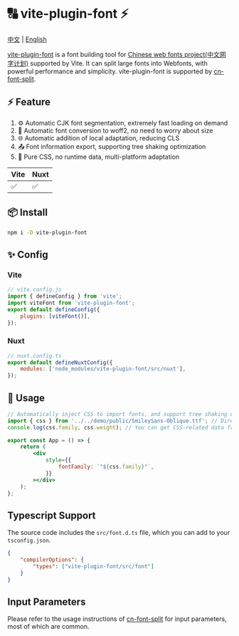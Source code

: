 # 🔠 vite-plugin-font ⚡

[中文](https://github.com/KonghaYao/cn-font-split/blob/ts/packages/vite/README_zh.md) | [English](https://github.com/KonghaYao/cn-font-split/blob/ts/packages/vite/README.md)

[vite-plugin-font](https://www.npmjs.com/package/vite-plugin-font) is a font building tool for [Chinese web fonts project(中文网字计划)](https://chinese-font.netlify.app) supported by Vite. It can split large fonts into Webfonts, with powerful performance and simplicity. vite-plugin-font is supported by [cn-font-split](https://www.npmjs.com/package/cn-font-split).

## ⚡ Feature

1. ⚙️ Automatic CJK font segmentation, extremely fast loading on demand
2. 🔄 Automatic font conversion to woff2, no need to worry about size
3. 🌐 Automatic addition of local adaptation, reducing CLS
4. 📤 Font information export, supporting tree shaking optimization
5. 🎨 Pure CSS, no runtime data, multi-platform adaptation

| Vite | Nuxt |
| ---- | ---- |
| ✅   | ✅   |

## 📦 Install

```sh
npm i -D vite-plugin-font
```

## ✨ Config

### Vite

```js
// vite.config.js
import { defineConfig } from 'vite';
import viteFont from 'vite-plugin-font';
export default defineConfig({
    plugins: [viteFont()],
});
```

### Nuxt

```js
// nuxt.config.ts
export default defineNuxtConfig({
    modules: ['node_modules/vite-plugin-font/src/nuxt'],
});
```

## 🚀 Usage

```jsx
// Automatically inject CSS to import fonts, and support tree shaking optimization of font information!
import { css } from '../../demo/public/SmileySans-Oblique.ttf'; // Directly import font files
console.log(css.family, css.weight); // You can get CSS-related data from here

export const App = () => {
    return (
        <div
            style={{
                fontFamily: `"${css.family}"`,
            }}
        ></div>
    );
};
```

## Typescript Support

The source code includes the `src/font.d.ts` file, which you can add to your `tsconfig.json`.

```json
{
    "compilerOptions": {
        "types": ["vite-plugin-font/src/font"]
    }
}
```

## Input Parameters

Please refer to the usage instructions of [cn-font-split](https://www.npmjs.com/package/cn-font-split) for input parameters, most of which are common.
